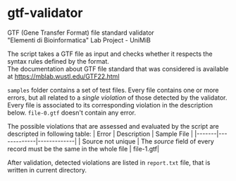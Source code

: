 # gtf-validator
GTF (Gene Transfer Format) file standard validator\
"Elementi di Bioinformatica" Lab Project - UniMiB

The script takes a GTF file as input and checks whether it respects the syntax rules defined by the format.\
The documentation about GTF file standard that was considered is available at https://mblab.wustl.edu/GTF22.html

`samples` folder contains a set of test files. Every file contains one or more errors, but all related to a _single violation_ of those detected by the validator. Every file is associated to its corresponding violation in the description below. `file-0.gtf` doesn't contain any error.

The possible violations that are assessed and evaluated by the script are descripted in following table:
| Error | Description | Sample File |
|-------|-------------|-------------|
| Source not unique | The _source_ field of every record must be the same in the whole file | file-1.gtf|


After validation, detected violations are listed in `report.txt` file, that is written in current directory.
